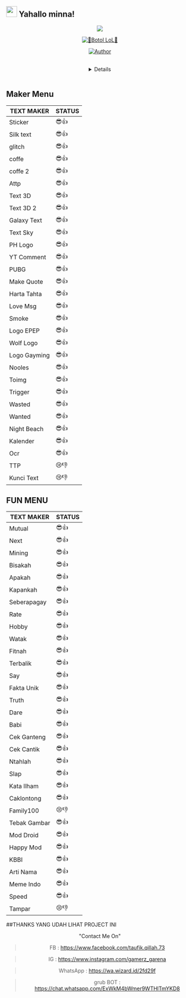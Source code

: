 ## <img src="https://github.com/TheDudeThatCode/TheDudeThatCode/blob/master/Assets/Hi.gif" width="29px"> Yahallo minna!
<p align="center">
<img src="https://user-images.githubusercontent.com/77515527/106854697-fce66b80-6678-11eb-905d-2b2e1d9bb973.jpg"
  </p>
<br>
  
  
 <p align="center">
 <a href="#"><img title="🐊Botol LoL🐊" src="https://img.shields.io/badge/Botol LoL-green?colorA=%23ff0000&colorB=%23017e40&style=for-the-badge"></a>
</p>
<p align="center">
<a href="https://github.com/Keito-Klein"><img title="Author" src="https://img.shields.io/badge/AUTHOR-MiKako-blue.svg?style=for-the-badge&logo=github"></a>
</p>
<br>
<div align="center">
<details>
  
  >Bot ini sedang dalam masa pengembangan 
  
  >Banyak fitur yang masih error
  </details>
    </div>
  <br>
  

  ## Maker Menu
  | TEXT MAKER | STATUS |
  |------------|--------|
  | Sticker    |  😎👍 |
  | Silk text | 😎👍 |
  | glitch | 😎👍 |
  | coffe | 😎👍 |
  | coffe 2 | 😎👍 |
  | Attp | 😎👍 |
  | Text 3D | 😎👍 |
  | Text 3D 2 | 😎👍 |
  | Galaxy Text | 😎👍 |
  | Text Sky | 😎👍 |
  | PH Logo | 😎👍 |
  | YT Comment | 😎👍 |
  | PUBG | 😎👍 |
  | Make Quote | 😎👍 |
  | Harta Tahta | 😎👍 |
  | Love Msg | 😎👍 |
  | Smoke | 😎👍 |
  | Logo EPEP | 😎👍 |
  | Wolf Logo | 😎👍 |
  | Logo Gayming | 😎👍 |
  | Nooles | 😎👍 |
  | Toimg | 😎👍 |
  | Trigger | 😎👍 |
  | Wasted | 😎👍 |
  | Wanted | 😎👍 |
  | Night Beach | 😎👍 |
  | Kalender | 😎👍 |
  | Ocr | 😎👍 |
  | TTP | 😢👎 |
  | Kunci Text | 😢👎 |
  
  ## FUN MENU
  | TEXT MAKER | STATUS |
  |------------|--------|
  | Mutual    |  😎👍 |
  | Next | 😎👍 |
  | Mining | 😎👍 |
  | Bisakah | 😎👍 |
  | Apakah | 😎👍 |
  | Kapankah | 😎👍 |
  | Seberapagay | 😎👍 |
  | Rate | 😎👍 |
  | Hobby | 😎👍 |
  | Watak | 😎👍 |
  | Fitnah | 😎👍 |
  | Terbalik | 😎👍 |
  | Say | 😎👍 |
  | Fakta Unik | 😎👍 |
  | Truth | 😎👍 |
  | Dare | 😎👍 |
  | Babi | 😎👍 |
  | Cek Ganteng | 😎👍 |
  | Cek Cantik | 😎👍 |
  | Ntahlah | 😎👍 |
  | Slap | 😎👍 |
  | Kata Ilham | 😎👍 |
  | Caklontong | 😎👍 |
  | Family100 | 😢👎 |
  | Tebak Gambar | 😎👍 |
  | Mod Droid | 😎👍 |
  | Happy Mod | 😎👍 |
  | KBBI | 😎👍 |
  | Arti Nama | 😎👍 |
  | Meme Indo | 😎👍 |
  | Speed | 😎👍 |
  | Tampar | 😢👎 |
  

  ##THANKS YANG UDAH LIHAT PROJECT INI
 
 <p align="center">
   "Contact Me On"
  <div align="center">
  
  > FB          : https://www.facebook.com/taufik.qillah.73
  
  > IG          : https://www.instagram.com/gamerz_garena
  
  > WhatsApp    : https://wa.wizard.id/2fd29f
  
  > grub BOT    : https://chat.whatsapp.com/ExWkM4bWmer9WTHlTmYKD8
  
